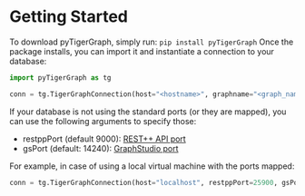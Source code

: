 # Getting Started
To download pyTigerGraph, simply run:
```pip install pyTigerGraph```
Once the package installs, you can import it and instantiate a connection to your database:
```py
import pyTigerGraph as tg

conn = tg.TigerGraphConnection(host="<hostname>", graphname="<graph_name>", username="<username>", password="<password>", apiToken="<api_token>")
```
If your database is not using the standard ports (or they are mapped), you can use the following arguments to specify those:
- restppPort (default 9000): [REST++ API port](https://docs.tigergraph.com/dev/restpp-api/restpp-requests)
- gsPort (default: 14240): [GraphStudio port](https://docs.tigergraph.com/ui/graphstudio/overview#TigerGraphGraphStudioUIGuide-GraphStudioOn-Premises)

For example, in case of using a local virtual machine with the ports mapped:
```py
conn = tg.TigerGraphConnection(host="localhost", restppPort=25900, gsPort=25240, graphname="MyGraph", username="tigergraph", password="tigergraph", apiToken="2aa016d747ede9gg6da3drslm98srfoj")
```